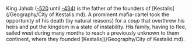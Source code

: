 King Jahob ([-520](/Year/-520) until [-434](\Year/-434)) is the father of the founders of [Kestalis](/Geography/City of Kestalis.md).
A prominent mafia-cartel took the opportunity of his death (by natural reasons) for a *coup* that overthrew his heirs and put the kingdom in a state of instability.
His family, having to flee, sailed west during many months to reach a previously unknown to them continent, where they founded [Kestalis](/Geography/City of Kestalid.md).

